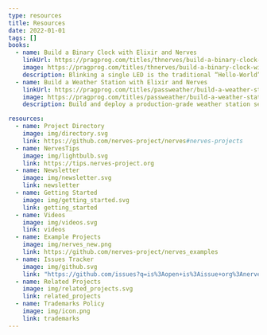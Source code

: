 ```yaml
---
type: resources
title: Resources
date: 2022-01-01
tags: []
books:
  - name: Build a Binary Clock with Elixir and Nerves
    linkUrl: https://pragprog.com/titles/thnerves/build-a-binary-clock-with-elixir-and-nerves/
    image: https://pragprog.com/titles/thnerves/build-a-binary-clock-with-elixir-and-nerves/thnerves-250.jpg
    description: Blinking a single LED is the traditional “Hello-World” of embedded systems. Building your own binary clock is the logical next step. It blinks groupings of LEDs based on the system time.
  - name: Build a Weather Station with Elixir and Nerves
    linkUrl: https://pragprog.com/titles/passweather/build-a-weather-station-with-elixir-and-nerves/
    image: https://pragprog.com/titles/passweather/build-a-weather-station-with-elixir-and-nerves/passweather-250.jpg
    description: Build and deploy a production-grade weather station sensor hub using Elixir and Nerves, all while leveraging the best practices established by the Nerves community for structuring and organizing Nerves applications.

resources:
  - name: Project Directory
    image: img/directory.svg
    link: https://github.com/nerves-project/nerves#nerves-projects
  - name: NervesTips
    image: img/lightbulb.svg
    link: https://tips.nerves-project.org
  - name: Newsletter
    image: img/newsletter.svg
    link: newsletter
  - name: Getting Started
    image: img/getting_started.svg
    link: getting_started
  - name: Videos
    image: img/videos.svg
    link: videos
  - name: Example Projects
    image: img/nerves_new.png
    link: https://github.com/nerves-project/nerves_examples
  - name: Issues Tracker
    image: img/github.svg
    link: "https://github.com/issues?q=is%3Aopen+is%3Aissue+org%3Anerves-project+org%3Anerves-time+org%3Anerves-networking+archived%3Afalse+"
  - name: Related Projects
    image: img/related_projects.svg
    link: related_projects
  - name: Trademarks Policy
    image: img/icon.png
    link: trademarks
---
```

